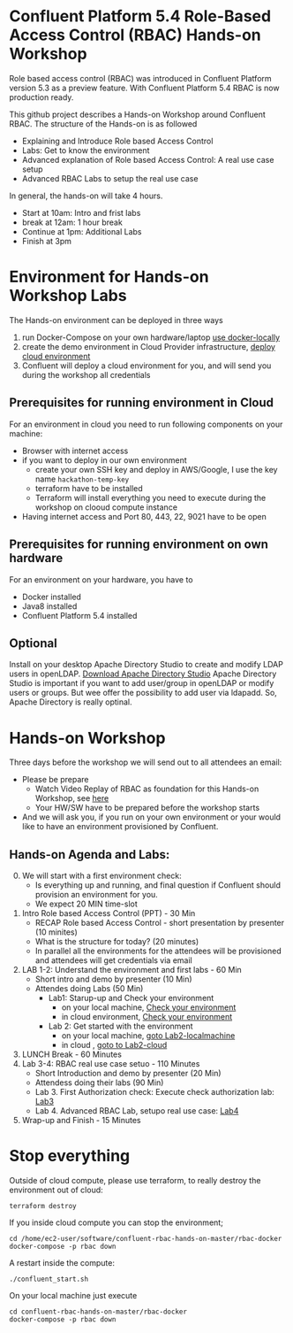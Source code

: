 # Confluent Platform 5.4 Role-Based Access Control (RBAC) Hands-on Workshop

Role based access control (RBAC) was introduced in Confluent Platform version 5.3 as a preview feature. With Confluent Platform 5.4 RBAC is now production ready.

This github project describes a Hands-on Workshop around Confluent RBAC. The structure of the Hands-on is as followed
* Explaining and Introduce Role based Access Control
* Labs: Get to know the environment
* Advanced explanation of Role based Access Control: A real use case setup
* Advanced RBAC Labs to setup the real use case

In general, the hands-on will take 4 hours.
* Start at   10am: Intro and frist labs
* break at   12am: 1 hour break
* Continue at 1pm: Additional Labs
* Finish at   3pm

# Environment for Hands-on Workshop Labs
The Hands-on environment can be deployed in three ways 
1. run Docker-Compose on your own hardware/laptop [use docker-locally](rbac-docker/)
2. create the demo environment in Cloud Provider infrastructure, [deploy cloud environment](terraform/)
3. Confluent will deploy a cloud environment for you, and will send you during the workshop all credentials

## Prerequisites for running environment in Cloud
For an environment in cloud you need to run following components on your machine: 
* Browser with internet access
* if you want to deploy in our own environment
  - create your own SSH key and deploy in AWS/Google, I use the key name `hackathon-temp-key`
  - terraform have to be installed
  - Terraform will install everything you need to execute during the workshop on clooud compute instance
* Having internet access and Port 80, 443, 22, 9021 have to be open

## Prerequisites for running environment on own hardware
For an environment on your hardware, you have to 
- Docker installed
- Java8 installed
- Confluent Platform 5.4 installed

## Optional
Install on your desktop Apache Directory Studio to create and modify LDAP users in openLDAP. [Download Apache Directory Studio](https://directory.apache.org/studio/downloads.html)
Apache Directory Studio is important if you want to add user/group in openLDAP or modify users or groups.
But wee offer the possibility to add user via ldapadd. So, Apache Directory is really optinal.

# Hands-on Workshop
Three days before the workshop we will send out to all attendees an email:
* Please be prepare
  * Watch Video Replay of RBAC as foundation for this Hands-on Workshop, see [here](https://events.confluent.io/kitchentour2020)
  * Your HW/SW have to be prepared before the workshop starts
* And we will ask you, if you run on your own environment or your would like to have an environment provisioned by Confluent.

## Hands-on Agenda and Labs:
0. We will start with a first environment check:
   * Is everything up and running, and final question if Confluent should provision an environment for you.
   * We expect 20 MIN time-slot
1. Intro Role based Access Control (PPT)         -   30 Min
   * RECAP Role based Access Control - short presentation by presenter (10 minites)
   * What is the structure for today? (20 minutes)
   * In parallel all the environments for the attendees will be provisioned and attendees will get credentials via email
2. LAB 1-2: Understand the environment and first labs -   60 Min                                               
   * Short intro and demo by presenter (10 Min)
   * Attendes doing Labs (50 Min)
     * Lab1: Starup-up and Check your environment
       - on your local machine, [Check your environment](labs/Lab1-localmachine.md/)
       - in cloud environment, [Check your environment](labs/Lab1-cloud.md)
     * Lab 2: Get started with the environment
       - on your local machine, [goto Lab2-localmachine](labs/Lab2-localmachine.md)
       - in cloud , [goto to Lab2-cloud](labs/Lab2-cloud.md)
3. LUNCH Break                                         -     60 Minutes
4. Lab 3-4: RBAC real use case setuo                -    110 Minutes         
   * Short Introduction and demo by presenter (20 Min)
   * Attendess doing their labs (90 Min)
   * Lab 3. First Authorization check: Execute check authorization lab: [Lab3](labs/Lab3.md)
   * Lab 4. Advanced RBAC Lab, setupo real use case: [Lab4](labs/Lab4.md)
5. Wrap-up and Finish                               -     15 Minutes

# Stop everything
Outside of cloud compute, please use terraform, to really destroy the environment out of cloud:
```
terraform destroy
```
If you inside cloud compute you can stop the environment;
```
cd /home/ec2-user/software/confluent-rbac-hands-on-master/rbac-docker
docker-compose -p rbac down
```
A restart inside the compute:
```
./confluent_start.sh
```
On your local machine just execute
```
cd confluent-rbac-hands-on-master/rbac-docker
docker-compose -p rbac down
```


